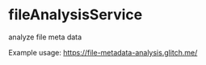 # fileAnalysisService
analyze file meta data

Example usage:
https://file-metadata-analysis.glitch.me/
